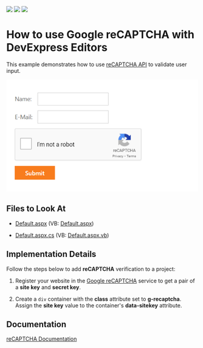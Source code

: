 <!-- default badges list -->
![](https://img.shields.io/endpoint?url=https://codecentral.devexpress.com/api/v1/VersionRange/439169172/21.2.4%2B)
[![](https://img.shields.io/badge/Open_in_DevExpress_Support_Center-FF7200?style=flat-square&logo=DevExpress&logoColor=white)](https://supportcenter.devexpress.com/ticket/details/T1053753)
[![](https://img.shields.io/badge/📖_How_to_use_DevExpress_Examples-e9f6fc?style=flat-square)](https://docs.devexpress.com/GeneralInformation/403183)
<!-- default badges end -->

# How to use Google reCAPTCHA with DevExpress Editors

This example demonstrates how to use [reCAPTCHA API](https://www.google.com/recaptcha/about/) to validate user input.

![Sample](./Sample.png)

## Files to Look At

* [Default.aspx](./CS/ReCaptcha/Default.aspx) (VB: [Default.aspx](./VB/ReCaptcha/Default.aspx))

* [Default.aspx.cs](./CS/ReCaptcha/Default.aspx.cs) (VB: [Default.aspx.vb](./VB/ReCaptcha/Default.aspx.vb))

## Implementation Details

Follow the steps below to add **reCAPTCHA** verification to a project:

1. Register your website in the [Google reCAPTCHA](https://www.google.com/recaptcha/admin/create) service to get a pair of a **site key** and **secret key**.

2. Create a `div` container with the **class** attribute set to **g-recaptcha**. Assign the **site key** value to the container's **data-sitekey** attribute.

## Documentation

[reCAPTCHA Documentation](https://developers.google.com/recaptcha/intro)